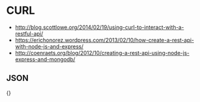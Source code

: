 # CURL

- http://blog.scottlowe.org/2014/02/19/using-curl-to-interact-with-a-restful-api/
- https://erichonorez.wordpress.com/2013/02/10/how-create-a-rest-api-with-node-js-and-express/
- http://coenraets.org/blog/2012/10/creating-a-rest-api-using-node-js-express-and-mongodb/

## JSON

{}
